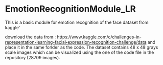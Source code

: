 # EmotionRecognitionModule_LR
This is a basic module for emotion recognition of the face dataset from kaggle'

download the data from : https://www.kaggle.com/c/challenges-in-representation-learning-facial-expression-recognition-challenge/data
and place it in the same forlder as the code.
The dataset contains 48 x 48 grays scale images which can be visualized using the one of the code file in the repository (28709 images).



